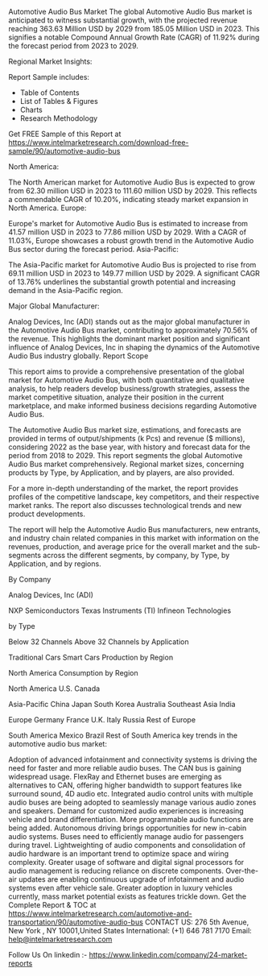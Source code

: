 Automotive Audio Bus Market
The global Automotive Audio Bus market is anticipated to witness substantial growth, with the projected revenue reaching 363.63 Million USD by 2029 from 185.05 Million USD in 2023. This signifies a notable Compound Annual Growth Rate (CAGR) of 11.92% during the forecast period from 2023 to 2029.



Regional Market Insights:

Report Sample includes:
- Table of Contents
- List of Tables & Figures
- Charts
- Research Methodology

Get FREE Sample of this Report at https://www.intelmarketresearch.com/download-free-sample/90/automotive-audio-bus




North America:



The North American market for Automotive Audio Bus is expected to grow from 62.30 million USD in 2023 to 111.60 million USD by 2029.
This reflects a commendable CAGR of 10.20%, indicating steady market expansion in North America.
Europe:



Europe's market for Automotive Audio Bus is estimated to increase from 41.57 million USD in 2023 to 77.86 million USD by 2029.
With a CAGR of 11.03%, Europe showcases a robust growth trend in the Automotive Audio Bus sector during the forecast period.
Asia-Pacific:



The Asia-Pacific market for Automotive Audio Bus is projected to rise from 69.11 million USD in 2023 to 149.77 million USD by 2029.
A significant CAGR of 13.76% underlines the substantial growth potential and increasing demand in the Asia-Pacific region.


Major Global Manufacturer:



Analog Devices, Inc (ADI) stands out as the major global manufacturer in the Automotive Audio Bus market, contributing to approximately 70.56% of the revenue.
This highlights the dominant market position and significant influence of Analog Devices, Inc in shaping the dynamics of the Automotive Audio Bus industry globally.
Report Scope



This report aims to provide a comprehensive presentation of the global market for Automotive Audio Bus, with both quantitative and qualitative analysis, to help readers develop business/growth strategies, assess the market competitive situation, analyze their position in the current marketplace, and make informed business decisions regarding Automotive Audio Bus.



The Automotive Audio Bus market size, estimations, and forecasts are provided in terms of output/shipments (k Pcs) and revenue ($ millions), considering 2022 as the base year, with history and forecast data for the period from 2018 to 2029. This report segments the global Automotive Audio Bus market comprehensively. Regional market sizes, concerning products by Type, by Application, and by players, are also provided.



For a more in-depth understanding of the market, the report provides profiles of the competitive landscape, key competitors, and their respective market ranks. The report also discusses technological trends and new product developments.



The report will help the Automotive Audio Bus manufacturers, new entrants, and industry chain related companies in this market with information on the revenues, production, and average price for the overall market and the sub-segments across the different segments, by company, by Type, by Application, and by regions.

By Company



Analog Devices, Inc (ADI)


NXP Semiconductors
Texas Instruments (TI)
Infineon Technologies


by Type



Below 32 Channels
Above 32 Channels
by Application



Traditional Cars
Smart Cars
Production by Region



North America
Consumption by Region



North America
U.S.
Canada


Asia-Pacific
China
Japan
South Korea
Australia
Southeast Asia
India


Europe
Germany
France
U.K.
Italy
Russia
Rest of Europe


South America
Mexico
Brazil
Rest of South America
key trends in the automotive audio bus market:



Adoption of advanced infotainment and connectivity systems is driving the need for faster and more reliable audio buses. The CAN bus is gaining widespread usage.
FlexRay and Ethernet buses are emerging as alternatives to CAN, offering higher bandwidth to support features like surround sound, 4D audio etc.
Integrated audio control units with multiple audio buses are being adopted to seamlessly manage various audio zones and speakers.
Demand for customized audio experiences is increasing vehicle and brand differentiation. More programmable audio functions are being added.
Autonomous driving brings opportunities for new in-cabin audio systems. Buses need to efficiently manage audio for passengers during travel.
Lightweighting of audio components and consolidation of audio hardware is an important trend to optimize space and wiring complexity.
Greater usage of software and digital signal processors for audio management is reducing reliance on discrete components.
Over-the-air updates are enabling continuous upgrade of infotainment and audio systems even after vehicle sale.
Greater adoption in luxury vehicles currently, mass market potential exists as features trickle down.
Get the Complete Report & TOC at https://www.intelmarketresearch.com/automotive-and-transportation/90/automotive-audio-bus
CONTACT US:
276 5th Avenue, New York , NY 10001,United States
International: (+1) 646 781 7170
Email: help@intelmarketresearch.com

Follow Us On linkedin :- https://www.linkedin.com/company/24-market-reports
